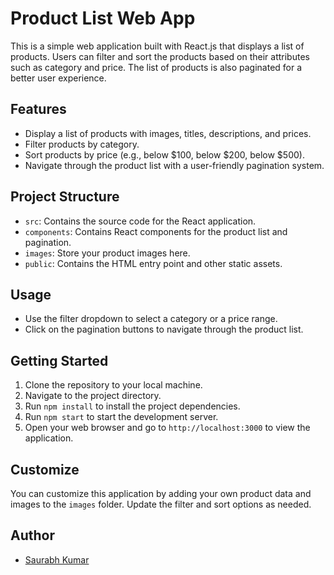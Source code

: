# Product List Web App

This is a simple web application built with React.js that displays a list of products. Users can filter and sort the products based on their attributes such as category and price. The list of products is also paginated for a better user experience.

## Features

- Display a list of products with images, titles, descriptions, and prices.
- Filter products by category.
- Sort products by price (e.g., below $100, below $200, below $500).
- Navigate through the product list with a user-friendly pagination system.

## Project Structure

- `src`: Contains the source code for the React application.
- `components`: Contains React components for the product list and pagination.
- `images`: Store your product images here.
- `public`: Contains the HTML entry point and other static assets.

## Usage

- Use the filter dropdown to select a category or a price range.
- Click on the pagination buttons to navigate through the product list.

## Getting Started

1. Clone the repository to your local machine.
2. Navigate to the project directory.
3. Run `npm install` to install the project dependencies.
4. Run `npm start` to start the development server.
5. Open your web browser and go to `http://localhost:3000` to view the application.

## Customize

You can customize this application by adding your own product data and images to the `images` folder. Update the filter and sort options as needed.

## Author

- [Saurabh Kumar](https://github.com/SaurabhXRT)
